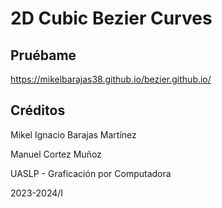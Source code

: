 # 2D Cubic Bezier Curves

## Pruébame

https://mikelbarajas38.github.io/bezier.github.io/

## Créditos

Mikel Ignacio Barajas Martínez

Manuel Cortez Muñoz

UASLP - Graficación por Computadora

2023-2024/I
